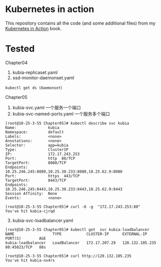 # Kubernetes in action

This repository contains all the code (and some additional files) from my [Kubernetes in Action](https://www.manning.com/books/kubernetes-in-action) book.

# Tested
Chapter04  
1. kubia-replicaset.yaml  
2. ssd-monitor-daemonset.yaml
```
kubectl get ds（daemonset）
```

Chapter05  
1. kubia-svc.yaml   一个服务一个端口  
2. kubia-svc-named-ports.yaml    一个服务多个端口  
```
[root@10-25-3-55 Chapter05]# kubectl describe svc kubia
Name:              kubia
Namespace:         default
Labels:            <none>
Annotations:       <none>
Selector:          app=kubia
Type:              ClusterIP
IP:                172.17.243.253
Port:              http  80/TCP
TargetPort:        8080/TCP
Endpoints:         10.25.246.245:8080,10.25.30.233:8080,10.25.62.9:8080
Port:              https  443/TCP
TargetPort:        8443/TCP
Endpoints:         10.25.246.245:8443,10.25.30.233:8443,10.25.62.9:8443
Session Affinity:  None
Events:            <none>

```

```
[root@10-25-3-55 Chapter05]# curl -6 -g  "172.17.243.253:80"
You've hit kubia-cjrqd
```
3. kubia-svc-loadbalancer.yaml
```
[root@10-25-3-55 Chapter05]# kubectl get  svc kubia-loadbalancer
NAME                 TYPE           CLUSTER-IP      EXTERNAL-IP       PORT(S)        AGE
kubia-loadbalancer   LoadBalancer   172.17.207.29   120.132.105.235   80:45823/TCP   88s
```

```
[root@10-25-3-55 Chapter05]# curl http://120.132.105.235
You've hit kubia-nx4rs
```




